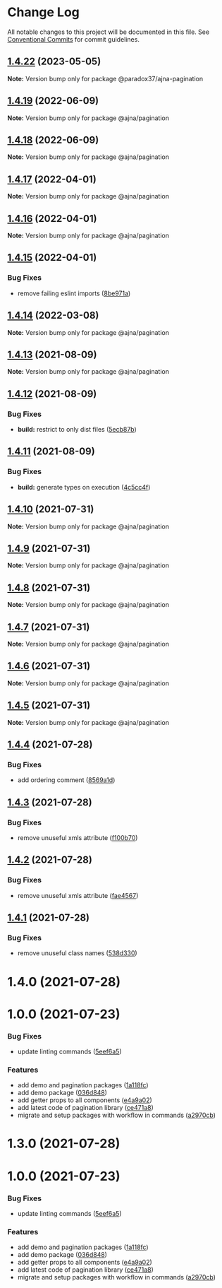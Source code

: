 # Change Log

All notable changes to this project will be documented in this file.
See [Conventional Commits](https://conventionalcommits.org) for commit guidelines.

## [1.4.22](https://github.com/paradox37/ajna/compare/@paradox37/ajna-pagination@1.4.21...@paradox37/ajna-pagination@1.4.22) (2023-05-05)

**Note:** Version bump only for package @paradox37/ajna-pagination





## [1.4.19](https://github.com/niconiahi/ajna/compare/@ajna/pagination@1.4.18...@ajna/pagination@1.4.19) (2022-06-09)

**Note:** Version bump only for package @ajna/pagination





## [1.4.18](https://github.com/niconiahi/ajna/compare/@ajna/pagination@1.4.17...@ajna/pagination@1.4.18) (2022-06-09)

**Note:** Version bump only for package @ajna/pagination





## [1.4.17](https://github.com/niconiahi/ajna/compare/@ajna/pagination@1.4.16...@ajna/pagination@1.4.17) (2022-04-01)

**Note:** Version bump only for package @ajna/pagination





## [1.4.16](https://github.com/niconiahi/ajna/compare/@ajna/pagination@1.4.15...@ajna/pagination@1.4.16) (2022-04-01)

**Note:** Version bump only for package @ajna/pagination





## [1.4.15](https://github.com/niconiahi/ajna/compare/@ajna/pagination@1.4.14...@ajna/pagination@1.4.15) (2022-04-01)


### Bug Fixes

* remove failing eslint imports ([8be971a](https://github.com/niconiahi/ajna/commit/8be971a93482a663a765afe42a0a6645c6d9674b))





## [1.4.14](https://github.com/niconiahi/ajna/compare/@ajna/pagination@1.4.13...@ajna/pagination@1.4.14) (2022-03-08)

**Note:** Version bump only for package @ajna/pagination





## [1.4.13](https://github.com/niconiahi/ajna/compare/@ajna/pagination@1.4.12...@ajna/pagination@1.4.13) (2021-08-09)

**Note:** Version bump only for package @ajna/pagination





## [1.4.12](https://github.com/niconiahi/ajna/compare/@ajna/pagination@1.4.11...@ajna/pagination@1.4.12) (2021-08-09)


### Bug Fixes

* **build:** restrict to only dist files ([5ecb87b](https://github.com/niconiahi/ajna/commit/5ecb87b210e6b3c0f4ea96caa6138ff8e1d27754))





## [1.4.11](https://github.com/niconiahi/ajna/compare/@ajna/pagination@1.4.10...@ajna/pagination@1.4.11) (2021-08-09)


### Bug Fixes

* **build:** generate types on execution ([4c5cc4f](https://github.com/niconiahi/ajna/commit/4c5cc4fc3a640a406116403e54d2a3f4a0bf3cd8))





## [1.4.10](https://github.com/niconiahi/ajna/compare/@ajna/pagination@1.4.9...@ajna/pagination@1.4.10) (2021-07-31)

**Note:** Version bump only for package @ajna/pagination





## [1.4.9](https://github.com/niconiahi/ajna/compare/@ajna/pagination@1.4.8...@ajna/pagination@1.4.9) (2021-07-31)

**Note:** Version bump only for package @ajna/pagination





## [1.4.8](https://github.com/niconiahi/ajna/compare/@ajna/pagination@1.4.8...@ajna/pagination@1.4.8) (2021-07-31)

**Note:** Version bump only for package @ajna/pagination





## [1.4.7](https://github.com/niconiahi/ajna/compare/@ajna/pagination@1.4.6...@ajna/pagination@1.4.7) (2021-07-31)

**Note:** Version bump only for package @ajna/pagination





## [1.4.6](https://github.com/niconiahi/ajna/compare/@ajna/pagination@1.4.5...@ajna/pagination@1.4.6) (2021-07-31)

**Note:** Version bump only for package @ajna/pagination





## [1.4.5](https://github.com/niconiahi/ajna/compare/@ajna/pagination@1.4.4...@ajna/pagination@1.4.5) (2021-07-31)

**Note:** Version bump only for package @ajna/pagination





## [1.4.4](https://github.com/niconiahi/ajna/compare/@ajna/pagination@1.4.3...@ajna/pagination@1.4.4) (2021-07-28)


### Bug Fixes

* add ordering comment ([8569a1d](https://github.com/niconiahi/ajna/commit/8569a1d6e6a47e10472d3cf528b7ba7701519929))





## [1.4.3](https://github.com/niconiahi/ajna/compare/@ajna/pagination@1.4.2...@ajna/pagination@1.4.3) (2021-07-28)


### Bug Fixes

* remove unuseful xmls attribute ([f100b70](https://github.com/niconiahi/ajna/commit/f100b70ea1fcd3f66c4705991a5a6a329ac29e00))





## [1.4.2](https://github.com/niconiahi/ajna/compare/@ajna/pagination@1.4.1...@ajna/pagination@1.4.2) (2021-07-28)


### Bug Fixes

* remove unuseful xmls attribute ([fae4567](https://github.com/niconiahi/ajna/commit/fae4567d365cd740c3ad8d3f825ad54ce9e42d5b))





## [1.4.1](https://github.com/niconiahi/ajna/compare/@ajna/pagination@1.4.0...@ajna/pagination@1.4.1) (2021-07-28)


### Bug Fixes

* remove unuseful class names ([538d330](https://github.com/niconiahi/ajna/commit/538d330d61e328bfe76d5749917977c652ba38e0))





# 1.4.0 (2021-07-28)



# 1.0.0 (2021-07-23)


### Bug Fixes

* update linting commands ([5eef6a5](https://github.com/niconiahi/ajna/commit/5eef6a5415446025a0d55fdf49b17c1acb9c1a12))


### Features

* add demo and pagination packages ([1a118fc](https://github.com/niconiahi/ajna/commit/1a118fcc8be8a6d42540afe7d51cd927f768aefd))
* add demo package ([036d848](https://github.com/niconiahi/ajna/commit/036d84882015eab5c9cc7958516054458dd0476c))
* add getter props to all components ([e4a9a02](https://github.com/niconiahi/ajna/commit/e4a9a02a2feaf37b901a2801778af5612d945677))
* add latest code of pagination library ([ce471a8](https://github.com/niconiahi/ajna/commit/ce471a83de2bf6bae2a3b1e634bed25e24367350))
* migrate and setup packages with workflow in commands ([a2970cb](https://github.com/niconiahi/ajna/commit/a2970cbe5a6bebe8df875e040df14651dbab0e0b))





# 1.3.0 (2021-07-28)



# 1.0.0 (2021-07-23)


### Bug Fixes

* update linting commands ([5eef6a5](https://github.com/niconiahi/ajna/commit/5eef6a5415446025a0d55fdf49b17c1acb9c1a12))


### Features

* add demo and pagination packages ([1a118fc](https://github.com/niconiahi/ajna/commit/1a118fcc8be8a6d42540afe7d51cd927f768aefd))
* add demo package ([036d848](https://github.com/niconiahi/ajna/commit/036d84882015eab5c9cc7958516054458dd0476c))
* add getter props to all components ([e4a9a02](https://github.com/niconiahi/ajna/commit/e4a9a02a2feaf37b901a2801778af5612d945677))
* add latest code of pagination library ([ce471a8](https://github.com/niconiahi/ajna/commit/ce471a83de2bf6bae2a3b1e634bed25e24367350))
* migrate and setup packages with workflow in commands ([a2970cb](https://github.com/niconiahi/ajna/commit/a2970cbe5a6bebe8df875e040df14651dbab0e0b))
